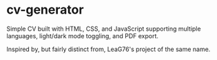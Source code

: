 # cv-generator

Simple CV built with HTML, CSS, and JavaScript supporting multiple languages, light/dark mode toggling, and PDF export.

Inspired by, but fairly distinct from, LeaG76's project of the same name.
